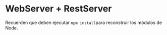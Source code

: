 # WebServer + RestServer

Recuerden que deben ejecutar ```npm install```para reconstruir los módulos de Node.